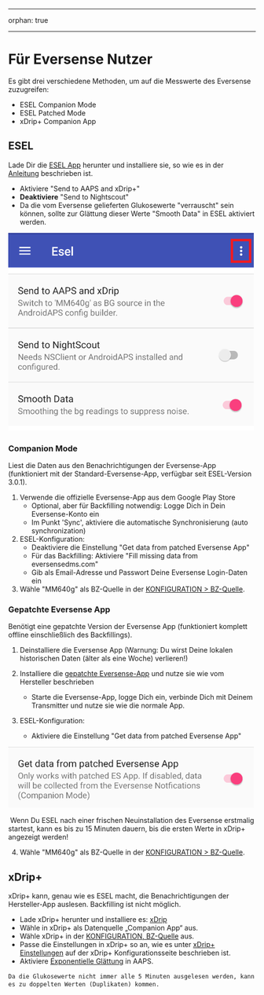 - - -
orphan: true
- - -

# Für Eversense Nutzer

Es gibt drei verschiedene Methoden, um auf die Messwerte des Eversense zuzugreifen:

- ESEL Companion Mode
- ESEL Patched Mode
- xDrip+ Companion App

## ESEL

Lade Dir die [ESEL App](https://github.com/BernhardRo/Esel/tree/master/apk) herunter und installiere sie, so wie es in der [Anleitung](https://github.com/BernhardRo/Esel?tab=readme-ov-file#esel) beschrieben ist.

- Aktiviere "Send to AAPS and xDrip+"
- **Deaktiviere** "Send to Nightscout"
- Da die vom Eversense gelieferten Glukosewerte "verrauscht" sein können, sollte zur Glättung dieser Werte "Smooth Data" in ESEL aktiviert werden.

![ESEL Broadcast](../images/ESEL.png)

### Companion Mode

Liest die Daten aus den Benachrichtigungen der Eversense-App (funktioniert mit der Standard-Eversense-App, verfügbar seit ESEL-Version 3.0.1).

1. Verwende die offizielle Eversense-App aus dem Google Play Store
   - Optional, aber für Backfilling notwendig: Logge Dich in Dein Eversense-Konto ein
   - Im Punkt 'Sync', aktiviere die automatische Synchronisierung (auto synchronization)
2. ESEL-Konfiguration:
   - Deaktiviere die Einstellung "Get data from patched Eversense App"
   - Für das Backfilling: Aktiviere "Fill missing data from eversensedms.com"
   - Gib als Email-Adresse und Passwort Deine Eversense Login-Daten ein
3. Wähle "MM640g" als BZ-Quelle in der [KONFIGURATION > BZ-Quelle](#Config-Builder-bg-source).

### Gepatchte Eversense App

 Benötigt eine gepatchte Version der Eversense App (funktioniert komplett offline einschließlich des Backfillings).

1. Deinstalliere die Eversense App (Warnung: Du wirst Deine lokalen historischen Daten (älter als eine Woche) verlieren!)

2. Installiere die [gepatchte Eversense-App](https://cr4ck3d3v3r53n53.club) und nutze sie wie vom Hersteller beschrieben

   - Starte die Eversense-App, logge Dich ein, verbinde Dich mit Deinem Transmitter und nutze sie wie die normale App.

3. ESEL-Konfiguration:

   - Aktiviere die Einstellung "Get data from patched Eversense App"



![ESEL Broadcast](../images/ESELpatch.png)

​       Wenn Du ESEL nach einer frischen Neuinstallation des Eversense erstmalig startest, kann es bis zu 15 Minuten dauern, bis die ersten Werte in xDrip+ angezeigt werden!

4. Wähle "MM640g" als BZ-Quelle in der [KONFIGURATION > BZ-Quelle](#Config-Builder-bg-source).

## xDrip+

xDrip+ kann, genau wie es ESEL macht, die Benachrichtigungen der Hersteller-App auslesen. Backfilling ist nicht möglich.

- Lade xDrip+ herunter und installiere es: [xDrip](https://github.com/NightscoutFoundation/xDrip)
- Wähle in xDrip+ als Datenquelle „Companion App“ aus.
- Wähle xDrip+ in der [KONFIGURATION, BZ-Quelle](#Config-Builder-bg-source) aus.
- Passe die Einstellungen in xDrip+ so an, wie es unter [xDrip+ Einstellungen](../CompatibleCgms/xDrip.md) auf der xDrip+ Konfigurationsseite beschrieben ist.
- Aktiviere [Exponentielle Glättung](../CompatibleCgms/SmoothingBloodGlucoseData.md) in AAPS.

```{warning}
Da die Glukosewerte nicht immer alle 5 Minuten ausgelesen werden, kann es zu doppelten Werten (Duplikaten) kommen.
```